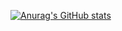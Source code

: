 [![Anurag's GitHub stats](https://github-readme-stats.vercel.app/api?username=dhanasekar-selvam&count_private=true&show_icons=true&theme=Gradient
)](https://github.com/anuraghazra/github-readme-stats)
